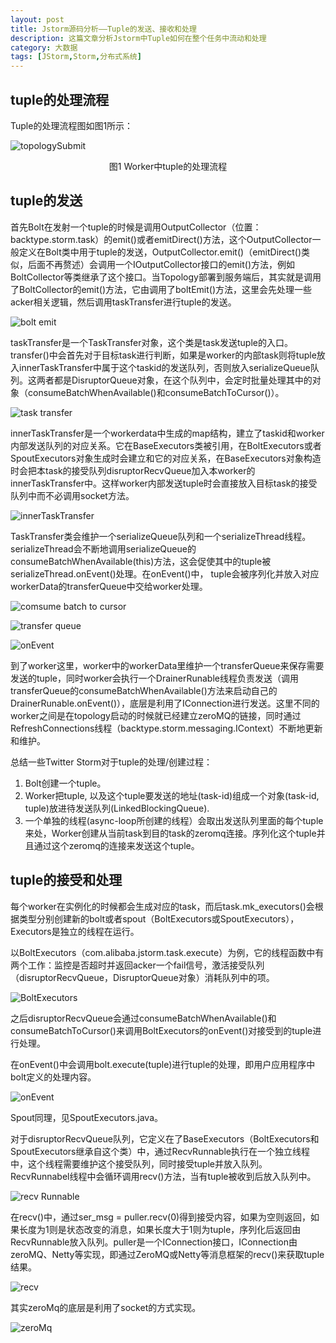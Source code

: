```yaml
---
layout: post
title: Jstorm源码分析——Tuple的发送、接收和处理
description: 这篇文章分析Jstorm中Tuple如何在整个任务中流动和处理
category: 大数据
tags: [JStorm,Storm,分布式系统]
---
```


## tuple的处理流程

Tuple的处理流程图如图1所示：

![topologySubmit](/images/jstorm/image045.png)

<center>图1 Worker中tuple的处理流程</center>

<!--more-->

## tuple的发送

首先Bolt在发射一个tuple的时候是调用OutputCollector（位置：backtype.storm.task）的emit()或者emitDirect()方法，这个OutputCollector一般定义在Bolt类中用于tuple的发送，OutputCollector.emit()（emitDirect()类似，后面不再赘述）会调用一个IOutputCollector接口的emit()方法，例如BoltCollector等类继承了这个接口。当Topology部署到服务端后，其实就是调用了BoltCollector的emit()方法，它由调用了boltEmit()方法，这里会先处理一些acker相关逻辑，然后调用taskTransfer进行tuple的发送。
 
![bolt emit](/images/jstorm/image046.png)

taskTransfer是一个TaskTransfer对象，这个类是task发送tuple的入口。transfer()中会首先对于目标task进行判断，如果是worker的内部task则将tuple放入innerTaskTransfer中属于这个taskid的发送队列，否则放入serializeQueue队列。这两者都是DisruptorQueue对象，在这个队列中，会定时批量处理其中的对象（consumeBatchWhenAvailable()和consumeBatchToCursor()）。
 
![task transfer](/images/jstorm/image047.png)

innerTaskTransfer是一个workerdata中生成的map结构，建立了taskid和worker内部发送队列的对应关系。它在BaseExecutors类被引用，在BoltExecutors或者SpoutExecutors对象生成时会建立和它的对应关系，在BaseExecutors对象构造时会把本task的接受队列disruptorRecvQueue加入本worker的innerTaskTransfer中。这样worker内部发送tuple时会直接放入目标task的接受队列中而不必调用socket方法。
 
![innerTaskTransfer](/images/jstorm/image048.png)

TaskTransfer类会维护一个serializeQueue队列和一个serializeThread线程。serializeThread会不断地调用serializeQueue的consumeBatchWhenAvailable(this)方法，这会促使其中的tuple被serializeThread.onEvent()处理。在onEvent()中， tuple会被序列化并放入对应workerData的transferQueue中交给worker处理。

![comsume batch to cursor](/images/jstorm/image049.png)

![transfer queue](/images/jstorm/image050.png)
  
![onEvent](/images/jstorm/image051.png)

到了worker这里，worker中的workerData里维护一个transferQueue来保存需要发送的tuple，同时worker会执行一个DrainerRunable线程负责发送（调用transferQueue的consumeBatchWhenAvailable()方法来启动自己的DrainerRunable.onEvent()），底层是利用了IConnection进行发送。这里不同的worker之间是在topology启动的时候就已经建立zeroMQ的链接，同时通过RefreshConnections线程（backtype.storm.messaging.IContext）不断地更新和维护。

总结一些Twitter Storm对于tuple的处理/创建过程：

1. Bolt创建一个tuple。
2. Worker把tuple, 以及这个tuple要发送的地址(task-id)组成一个对象(task-id, tuple)放进待发送队列(LinkedBlockingQueue).
3. 一个单独的线程(async-loop所创建的线程）会取出发送队列里面的每个tuple来处，Worker创建从当前task到目的task的zeromq连接。序列化这个tuple并且通过这个zeromq的连接来发送这个tuple。

## tuple的接受和处理

每个worker在实例化的时候都会生成对应的task，而后task.mk_executors()会根据类型分别创建新的bolt或者spout（BoltExecutors或SpoutExecutors），Executors是独立的线程在运行。

以BoltExecutors（com.alibaba.jstorm.task.execute）为例，它的线程函数中有两个工作：监控是否超时并返回acker一个fail信号，激活接受队列（disruptorRecvQueue，DisruptorQueue对象）消耗队列中的项。
 
![BoltExecutors](/images/jstorm/image052.png)
  
之后disruptorRecvQueue会通过consumeBatchWhenAvailable()和consumeBatchToCursor()来调用BoltExecutors的onEvent()对接受到的tuple进行处理。

在onEvent()中会调用bolt.execute(tuple)进行tuple的处理，即用户应用程序中bolt定义的处理内容。
 
![onEvent](/images/jstorm/image053.png)

Spout同理，见SpoutExecutors.java。

对于disruptorRecvQueue队列，它定义在了BaseExecutors（BoltExecutors和SpoutExecutors继承自这个类）中，通过RecvRunnable执行在一个独立线程中，这个线程需要维护这个接受队列，同时接受tuple并放入队列。RecvRunnabel线程中会循环调用recv()方法，当有tuple被收到后放入队列中。
 
![recv Runnable](/images/jstorm/image054.png)

在recv()中，通过ser_msg = puller.recv(0)得到接受内容，如果为空则返回，如果长度为1则是状态改变的消息，如果长度大于1则为tuple，序列化后返回由RecvRunnable放入队列。puller是一个IConnection接口，IConnection由zeroMQ、Netty等实现，即通过ZeroMQ或Netty等消息框架的recv()来获取tuple结果。
 
 ![recv](/images/jstorm/image055.png)
 
其实zeroMq的底层是利用了socket的方式实现。
 
![zeroMq](/images/jstorm/image056.png)


